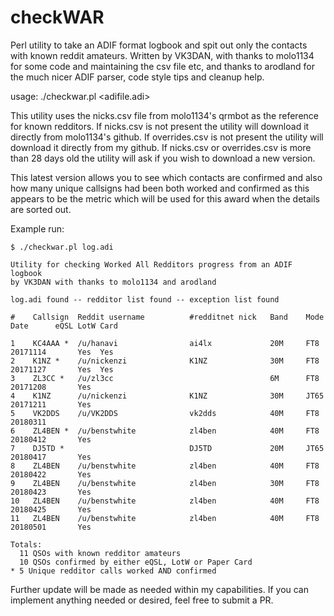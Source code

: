 # checkWAR
Perl utility to take an ADIF format logbook and spit out only the contacts with known reddit amateurs.
Written by VK3DAN, with thanks to molo1134 for some code and maintaining the csv file etc,
and thanks to arodland for the much nicer ADIF parser, code style tips and cleanup help.

usage: ./checkwar.pl <adifile.adi>

This utility uses the nicks.csv file from molo1134's qrmbot as the reference for known redditors.
If nicks.csv is not present the utility will download it directly from molo1134's github.
If overrides.csv is not present the utility will download it directly from my github.
If nicks.csv or overrides.csv is more than 28 days old the utility will ask if you wish to download a new version.

This latest version allows you to see which contacts are confirmed and also how many unique callsigns had been both worked and confirmed as this appears to be the metric which will be used for this award when the details are sorted out.

Example run:
```
$ ./checkwar.pl log.adi

Utility for checking Worked All Redditors progress from an ADIF logbook
by VK3DAN with thanks to molo1134 and arodland

log.adi found -- redditor list found -- exception list found

#    Callsign  Reddit username          #redditnet nick   Band    Mode    Date      eQSL LotW Card

1    KC4AAA *  /u/hanavi                ai4lx             20M     FT8     20171114       Yes  Yes
2    K1NZ *    /u/nickenzi              K1NZ              30M     FT8     20171127       Yes  Yes
3    ZL3CC *   /u/zl3cc                                   6M      FT8     20171208       Yes
4    K1NZ      /u/nickenzi              K1NZ              30M     JT65    20171211       Yes
5    VK2DDS    /u/VK2DDS                vk2dds            40M     FT8     20180311
6    ZL4BEN *  /u/benstwhite            zl4ben            40M     FT8     20180412       Yes
7    DJ5TD *                            DJ5TD             20M     JT65    20180417       Yes
8    ZL4BEN    /u/benstwhite            zl4ben            40M     FT8     20180422       Yes
9    ZL4BEN    /u/benstwhite            zl4ben            30M     FT8     20180423       Yes
10   ZL4BEN    /u/benstwhite            zl4ben            40M     FT8     20180425       Yes
11   ZL4BEN    /u/benstwhite            zl4ben            40M     FT8     20180501       Yes

Totals:
  11 QSOs with known redditor amateurs
  10 QSOs confirmed by either eQSL, LotW or Paper Card
* 5 Unique redditor calls worked AND confirmed

```

Further update will be made as needed within my capabilities. If you can implement anything needed or desired, feel free to submit a PR.
